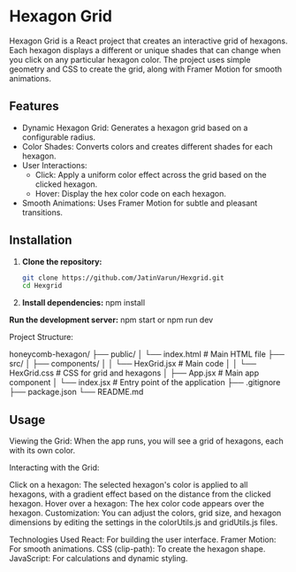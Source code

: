 # Hexagon Grid

Hexagon Grid is a React project that creates an interactive grid of hexagons. Each hexagon displays a different or unique shades that can change when you click on any particular hexagon color. The project uses simple geometry and CSS to create the grid, along with Framer Motion for smooth animations.

## Features

- Dynamic Hexagon Grid: Generates a hexagon grid based on a configurable radius.
- Color Shades: Converts colors and creates different shades for each hexagon.
- User Interactions: 
  - Click: Apply a uniform color effect across the grid based on the clicked hexagon.  
  - Hover: Display the hex color code on each hexagon.
- Smooth Animations: Uses Framer Motion for subtle and pleasant transitions.

## Installation

1. **Clone the repository:**

   ```bash
   git clone https://github.com/JatinVarun/Hexgrid.git
   cd Hexgrid

2.   **Install dependencies:**
npm install

**Run the development server:**
npm start or npm run dev

Project Structure:

honeycomb-hexagon/
├── public/
│   └── index.html         # Main HTML file
├── src/
│   ├── components/
│   │   └── HexGrid.jsx     # Main code
│   │   └── HexGrid.css     # CSS for grid and hexagons
│   ├── App.jsx             # Main app component
│   └── index.jsx           # Entry point of the application
├── .gitignore
├── package.json
└── README.md              

   
## Usage
Viewing the Grid:
When the app runs, you will see a grid of hexagons, each with its own color.

Interacting with the Grid:

Click on a hexagon: The selected hexagon's color is applied to all hexagons, with a gradient effect based on the distance from the clicked hexagon.
Hover over a hexagon: The hex color code appears over the hexagon.
Customization:
You can adjust the colors, grid size, and hexagon dimensions by editing the settings in the colorUtils.js and gridUtils.js files.

Technologies Used
React: For building the user interface.
Framer Motion: For smooth animations.
CSS (clip-path): To create the hexagon shape.
JavaScript: For calculations and dynamic styling.
